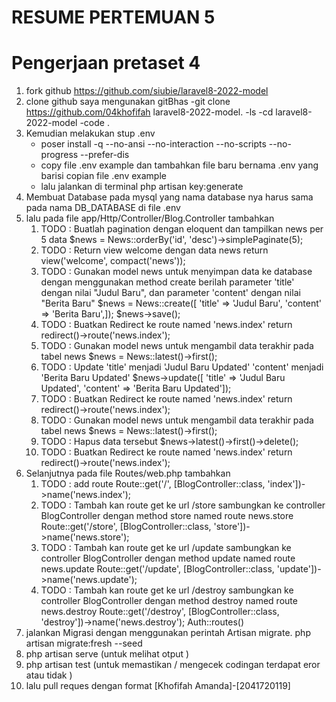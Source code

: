 # RESUME PERTEMUAN 5 
# Pengerjaan pretaset 4
1. fork github https://github.com/siubie/laravel8-2022-model
2. clone github saya mengunakan gitBhas
  -git clone https://github.com/04khofifah laravel8-2022-model.
  -ls
  -cd laravel8-2022-model
  -code . 
3. Kemudian melakukan stup .env
    - poser install -q --no-ansi --no-interaction --no-scripts --no-progress --prefer-dis
    - copy file .env example  dan tambahkan file baru bernama .env yang barisi copian file .env example
    - lalu jalankan di terminal php artisan key:generate
4. Membuat Database pada mysql yang nama database nya harus sama pada nama DB_DATABASE di file .env
5. lalu pada  file app/Http/Controller/Blog.Controller tambahkan 
    1. TODO : Buatlah pagination dengan eloquent dan tampilkan news per 5 data
        $news = News::orderBy('id', 'desc')->simplePaginate(5);
    2. TODO : Return view welcome dengan data news
        return view('welcome', compact('news'));
    3. TODO : Gunakan model news untuk menyimpan data ke database dengan menggunakan method create berilah parameter 'title' dengan nilai "Judul Baru", dan parameter 'content' dengan nilai "Berita Baru"
        $news = News::create([
        'title' => 'Judul Baru',
        'content' => 'Berita Baru',]);
        $news->save();
    4. TODO : Buatkan Redirect ke route named 'news.index'
        return redirect()->route('news.index');
    5. TODO : Gunakan model news untuk mengambil data terakhir pada tabel news
        $news = News::latest()->first();
    6. TODO : Update 'title' menjadi 'Judul Baru Updated' 'content' menjadi 'Berita Baru Updated'
        $news->update([
            'title' => 'Judul Baru Updated',
            'content' => 'Berita Baru Updated']);
    7. TODO : Buatkan Redirect ke route named 'news.index'
        return redirect()->route('news.index');
    8. TODO : Gunakan model news untuk mengambil data terakhir pada tabel news
         $news = News::latest()->first();
    9. TODO : Hapus data tersebut
         $news->latest()->first()->delete();
    10. TODO : Buatkan Redirect ke route named 'news.index'
         return redirect()->route('news.index');
6. Selanjutnya pada file Routes/web.php tambahkan
    1. TODO : add route
        Route::get('/', [BlogController::class, 'index'])->name('news.index');
    2. TODO : Tambah kan route get ke url /store sambungkan ke controller BlogController dengan method store named route news.store
        Route::get('/store', [BlogController::class, 'store'])->name('news.store');
    3. TODO : Tambah kan route get ke url /update sambungkan ke controller BlogController dengan method update named route news.update
        Route::get('/update', [BlogController::class, 'update'])->name('news.update');
    4. TODO : Tambah kan route get ke url /destroy sambungkan ke controller BlogController dengan method destroy named route news.destroy
        Route::get('/destroy', [BlogController::class, 'destroy'])->name('news.destroy');
        Auth::routes()
7. jalankan Migrasi dengan menggunakan perintah Artisan migrate.
    php artisan migrate:fresh --seed
8. php artisan serve (untuk melihat otput )
9. php artisan test (untuk memastikan / mengecek codingan terdapat eror atau tidak )
10.  lalu pull reques dengan format 
    [Khofifah Amanda]-[2041720119]

